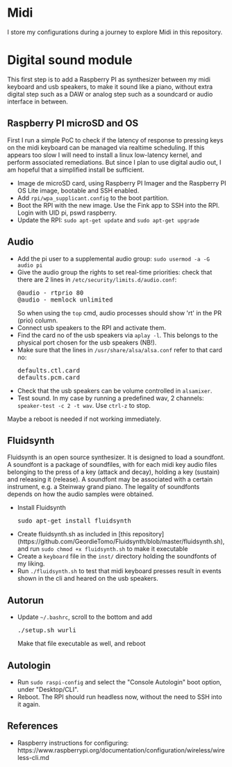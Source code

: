 # Midi
I store my configurations during a journey to explore Midi in this repository.

<h1>Digital sound module</h1>
This first step is to add a Raspberry PI as synthesizer between my midi keyboard and usb speakers, to make it sound like a piano, without extra digital step such as a DAW or analog step such as a soundcard or audio interface in between.
<h2>Raspberry PI microSD and OS</h2>
First I run a simple PoC to check if the latency of response to pressing keys on the midi keyboard can be managed via realtime scheduling. If this appears too slow I will need to install a linux low-latency kernel, and perform associated remediations. But since I plan to use digital audio out, I am hopeful that a simplified install be sufficient.
<ul>
<li>Image de microSD card, using Raspberry PI Imager and the Raspberry PI OS Lite image, bootable and SSH enabled.</li>
<li>Add <code>rpi/wpa_supplicant.config</code> to the boot partition.</li>
<li>Boot the RPI with the new image. Use the Fink app to SSH into the RPI. Login with UID pi, pswd raspberry.</li>
<li>Update the RPI: <code>sudo apt-get update</code> and <code>sudo apt-get upgrade</code></li>
</ul>
<h2>Audio</h2>
<ul>
<li>Add the pi user to a supplemental audio group: <code>sudo usermod -a -G audio pi</code> </li>
<li>Give the audio group the rights to set real-time priorities: check that there are 2 lines in <code>/etc/security/limits.d/audio.conf</code>:
<pre>
@audio - rtprio 80
@audio - memlock unlimited
</pre>So when using the <code>top</code> cmd, audio processes should show 'rt' in the PR (prio) column.
</li>
<li>Connect usb speakers to the RPI and activate them.</li>
<li>Find the card no of the usb speakers via <code>aplay -l</code>. This belongs to the physical port chosen for the usb speakers (NB!).</li>
<li>Make sure that the lines in <code>/usr/share/alsa/alsa.conf</code> refer to that card no:
<pre>
defaults.ctl.card <x>
defaults.pcm.card <y>
</pre></li>
<li>Check that the usb speakers can be volume controlled in <code>alsamixer</code>.</li>
<li>Test sound. In my case by running a predefined wav, 2 channels: <code>speaker-test -c 2 -t wav</code>. Use <code>ctrl-z</code> to stop.</li>
</ul>
Maybe a reboot is needed if not working immediately.
<h2>Fluidsynth</h2>
Fluidsynth is an open source synthesizer. It is designed to load a soundfont. A soundfont is a package of soundfiles, with for each midi key audio files belonging to the press of a key (attack and decay), holding a key (sustain) and releasing it (release). A soundfont may be associated with a certain instrument, e.g. a Steinway grand piano. The legality of soundfonts depends on how the audio samples were obtained. 
<ul>
<li>Install Fluidsynth
<pre>
sudo apt-get install fluidsynth
</pre>
</li>
<li>Create fluidsynth.sh as included in [this repository](https://github.com/GeordieTomo/Fluidsynth/blob/master/fluidsynth.sh), and run <code>sudo chmod +x fluidsynth.sh</code> to make it executable</li>
<li>Create a <code>keyboard</code> file in the <code>inst/</code> directory holding the soundfonts of my liking.</li>
<li>Run <code>./fluidsynth.sh</code> to test that midi keyboard presses result in events shown in the cli and heared on the usb speakers.</li>
</ul>
<h2>Autorun</h2>
<ul>
<li>Update <code>~/.bashrc</code>, scroll to the bottom and add<pre>
./setup.sh wurli
</pre>Make that file executable as well, and reboot</li>
</ul>
<h2>Autologin</h2>
<ul>
<li>Run <code>sudo raspi-config</code> and select the "Console Autologin" boot option, under "Desktop/CLI".</li>
<li>Reboot. The RPI should run headless now, without the need to SSH into it again.</li>
</ul>
<h2>References</h2>
<ul>
<li>Raspberry instructions for configuring: https://www.raspberrypi.org/documentation/configuration/wireless/wireless-cli.md  </li>
</ul>

